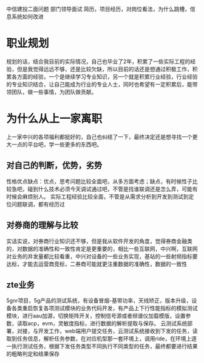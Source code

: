 中信建投二面问题
部门领导面试
简历，项目经历，对岗位看法，为什么跳槽，信息系统如何改进
# 职业规划
规划的话，结合我目前的实际情况，自己也毕业了2年，积累了一些实际工程的经验，但是我觉得远远不够，还是比较欠缺，所以目前的话还是想通过积极工作，积累各方面的经验，一个是继续学习专业知识，另一个就是积累行业经验，行业经验的专业知识结合，让自己能成为行业的专业人士，同时也希望有一定积累后，能带领团队，做一些事情，为团队做贡献。
# 为什么从上一家离职
上一家中兴的各项福利都挺好的，自己也纠结了一下，最终决定还是想寻找一个更大一点的平台吧，学一些更多的东西吧。
## 对自己的判断，优势，劣势
性格优点缺点：优点，思考问题比较全面吧，从多方面考虑；缺点，有时候性子比较急吧，碰到什么技术必须今天调试通过吧，不管是找谁联调还是怎么弄，可能有时候会麻烦别人。
实际工程经验比较全面，不管是从需求分析到开发到测试到定位问题联调，都有经历过
## 对券商的理解与比较
实话实说，对券商行业知识还不够，但是我从软件开发的角度，觉得券商金融类的，对数据的准确性和一致性肯定是更重要的，相比一些互联网，中兴啊，互联网对业务的并发量都比较看重，中兴对设备的一些业务实现，基站的一些射频指标要达标，才能去运营商竞标，二券商可能就更注重数据的准确性，数据的一致性
## zte业务
5gnr项目，5g产品的测试系统，有设备冒烟-基带功率，天线矫正，版本升级，设备各类重启恢复各项测试模块的业务代码开发，有产品上下行性能指标的模拟测试模块，进行aau加源，切换矩阵开关，控制信号源或者频谱仪加载模版，设置参数，读取acp，evm，灵敏度指标，进行数据的解析提取与保存。
云测试系统部署，对接，与开发工作，web端用户提交任务，云测试系统接收到下发的任务，读取到任务信息，解析任务参数，在对应机型那一套环境上，调用ride，在环境上逐一执行测试任务，根据下发任务类型不同执行不同类型的任务，最终都要进行结果的粗略判定和结果保存

